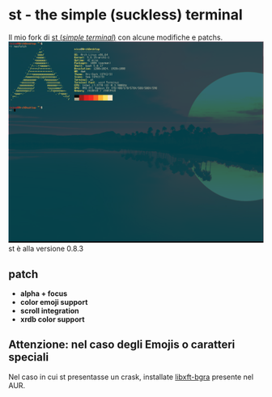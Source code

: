 # st - the simple (suckless) terminal
Il mio fork di <a href="https://st.suckless.org">st (*simple terminal*)</a> con alcune modifiche e patchs.
<img src="https://raw.githubusercontent.com/NF02/st/master/screenshot.png">
st è alla versione 0.8.3
## patch
- **alpha + focus**
- **color emoji support**
- **scroll integration**
- **xrdb color support**
## Attenzione: nel caso degli Emojis o caratteri speciali
Nel caso in cui st presentasse un crask, installate <a href="https://aur.archlinux.org/packages/libxft-bgra/">libxft-bgra</a> presente nel AUR.
